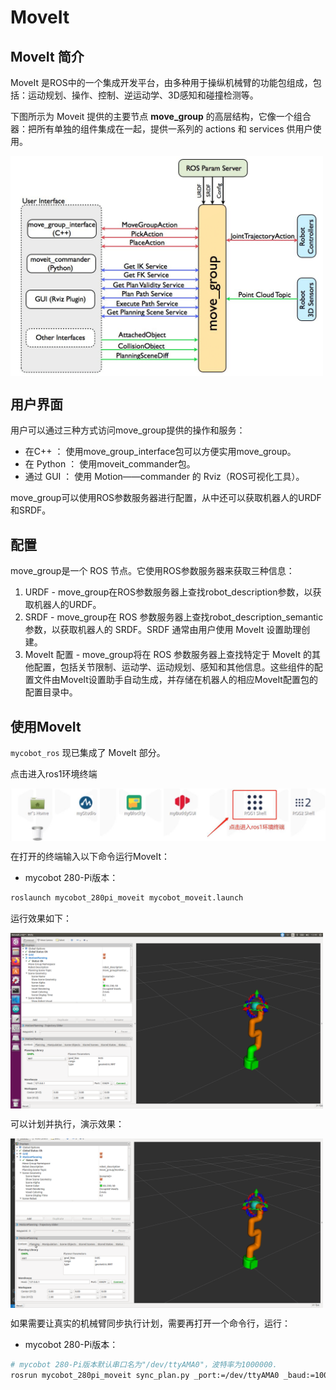 # MoveIt

## MoveIt 简介

MoveIt 是ROS中的一个集成开发平台，由多种用于操纵机械臂的功能包组成，包括：运动规划、操作、控制、逆运动学、3D感知和碰撞检测等。

下图所示为 Moveit 提供的主要节点 **move_group** 的高层结构，它像一个组合器：把所有单独的组件集成在一起，提供一系列的 actions 和 services 供用户使用。

<img src =../../../../../resource\3-FunctionsAndApplications\6.developmentGuide\ROS\12.1-ROS1\12.1.5-Moveit/moveit-1.png
width ="500"  align = "center">

## 用户界面
用户可以通过三种方式访问move_group提供的操作和服务：

* 在C++ ： 使用move_group_interface包可以方便实用move_group。
* 在 Python ： 使用moveit_commander包。
* 通过 GUI ： 使用 Motion——commander 的 Rviz（ROS可视化工具）。

move_group可以使用ROS参数服务器进行配置，从中还可以获取机器人的URDF和SRDF。
## 配置
move_group是一个 ROS 节点。它使用ROS参数服务器来获取三种信息：

1. URDF - move_group在ROS参数服务器上查找robot_description参数，以获取机器人的URDF。
2. SRDF - move_group在 ROS 参数服务器上查找robot_description_semantic参数，以获取机器人的 SRDF。SRDF 通常由用户使用 MoveIt 设置助理创建。
3. MoveIt 配置 - move_group将在 ROS 参数服务器上查找特定于 MoveIt 的其他配置，包括关节限制、运动学、运动规划、感知和其他信息。这些组件的配置文件由MoveIt设置助手自动生成，并存储在机器人的相应MoveIt配置包的配置目录中。


## 使用MoveIt

`mycobot_ros` 现已集成了 MoveIt 部分。

点击进入ros1环境终端

<img src =../../../../../resource\3-FunctionsAndApplications\6.developmentGuide\ROS\12.1-ROS1\12.1.4-rivzIntroductionAndUse/rviz-21.jpg
 align = "center">

在打开的终端输入以下命令运行MoveIt：
- mycobot 280-Pi版本：
  
```bash
roslaunch mycobot_280pi_moveit mycobot_moveit.launch
```


运行效果如下：  

<img src =../../../../../resource\3-FunctionsAndApplications\6.developmentGuide\ROS\12.1-ROS1\12.1.5-Moveit/moveit-2.png
width ="500"  align = "center">

可以计划并执行，演示效果：

<img src =../../../../../resource\3-FunctionsAndApplications\6.developmentGuide\ROS\12.1-ROS1\12.1.5-Moveit/moveit-3.gif
width ="500"  align = "center">

如果需要让真实的机械臂同步执行计划，需要再打开一个命令行，运行：
- mycobot 280-Pi版本：
  
```bash
# mycobot 280-Pi版本默认串口名为"/dev/ttyAMA0"，波特率为1000000.
rosrun mycobot_280pi_moveit sync_plan.py _port:=/dev/ttyAMA0 _baud:=1000000
```
